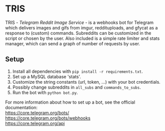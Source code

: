 # TRIS

TRIS - *Telegram Reddit Image Service* - is a webhooks bot for Telegram which delivers images and gifs from imgur, reddituploads, and gfycat as a response to (custom) commands. Subreddits can be customized in the script or chosen by the user. Also included is a simple rate limiter and stats manager, which can send a graph of number of requests by user.

## Setup

1. Install all dependencies with `pip install -r requirements.txt`.
2. Set up a MySQL database 'stats'.
3. Customize the string constants (url, token, ...) with your bot credentials.
4. Possibly change subreddits in `all_subs` and `commands_to_subs`.
5. Run the bot with `python bot.py`.

For more information about how to set up a bot, see the official documentation:  
https://core.telegram.org/bots/  
https://core.telegram.org/bots/webhooks  
https://core.telegram.org/api  
